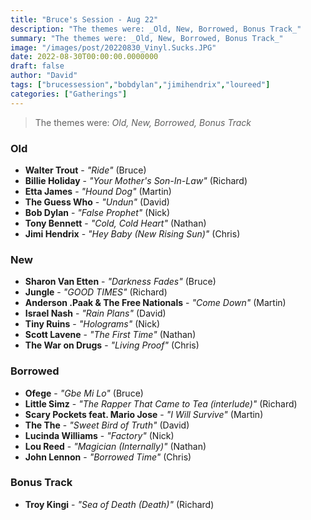 ```yaml
---
title: "Bruce's Session - Aug 22"
description: "The themes were: _Old, New, Borrowed, Bonus Track_"
summary: "The themes were: _Old, New, Borrowed, Bonus Track_"
image: "/images/post/20220830_Vinyl.Sucks.JPG"
date: 2022-08-30T00:00:00.0000000
draft: false
author: "David"
tags: ["brucessession","bobdylan","jimihendrix","loureed"]
categories: ["Gatherings"]
---
```

> The themes were: _Old, New, Borrowed, Bonus Track_
### Old
- **Walter Trout** - _"Ride"_ (Bruce)
- **Billie Holiday** - _"Your Mother's Son-In-Law"_ (Richard)
- **Etta James** - _"Hound Dog"_ (Martin)
- **The Guess Who** - _"Undun"_ (David)
- **Bob Dylan** - _"False Prophet"_ (Nick)
- **Tony Bennett** - _"Cold, Cold Heart"_ (Nathan)
- **Jimi Hendrix** - _"Hey Baby (New Rising Sun)"_ (Chris)
### New
- **Sharon Van Etten** - _"Darkness Fades"_ (Bruce)
- **Jungle** - _"GOOD TIMES"_ (Richard)
- **Anderson .Paak & The Free Nationals** - _"Come Down"_ (Martin)
- **Israel Nash** - _"Rain Plans"_ (David)
- **Tiny Ruins** - _"Holograms"_ (Nick)
- **Scott Lavene** - _"The First Time"_ (Nathan)
- **The War on Drugs** - _"Living Proof"_ (Chris)
### Borrowed
- **Ofege** - _"Gbe Mi Lo"_ (Bruce)
- **Little Simz** - _"The Rapper That Came to Tea (interlude)"_ (Richard)
- **Scary Pockets feat. Mario Jose** - _"I Will Survive"_ (Martin)
- **The The** - _"Sweet Bird of Truth"_ (David)
- **Lucinda Williams** - _"Factory"_ (Nick)
- **Lou Reed** - _"Magician (Internally)"_ (Nathan)
- **John Lennon** - _"Borrowed Time"_ (Chris)
### Bonus Track
- **Troy Kingi** - _"Sea of Death (Death)"_ (Richard)
